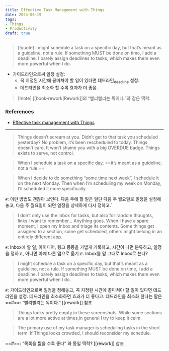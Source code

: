 ```yaml
---
title: Effective Task Management with Things
date: 2024-06-19
tags:
- Things
- Productivity
draft: true
---
```



> [!quote] I might schedule a task on a specific day, but that’s meant as a guideline, not a rule. If something MUST be done on time, I add a deadline. I barely assign deadlines to tasks, which makes them even more powerful when I do. 

- 가이드라인으로써 일정 설정:
    - 꼭 지정된 시간에 끝마쳐야 할 일이 있다면 데드라인<sub>deadline</sub> 설정.
	- 데드라인을 최소화 할 수록 효과가 더 좋음.

> [!note] [[book-rework|Rework]]의 “빨리빨리는 독이다.”와 같은 맥락.




### References
- [Effective task management with Things](https://sebastiandedeyne.com/effective-task-management-with-things/)

















---

> Things doesn’t scream at you. Didn’t get to that task you scheduled yesterday? No problem, it’s been rescheduled to today. Things doesn’t care. It won’t shame you with a big OVERDUE badge. Things exists to serve, not control.

> When I schedule a task on a specific day, ==it’s meant as a guideline, not a rule.==


> When I decide to do something “some time next week”, I schedule it on the next Monday. Then when I’m scheduling my week on Monday, I’ll scheduled it more specifically. 
  
`#`: 이런 방법도 괜찮아 보인다. 다음 주에 할 일은 일단 다음 주 월요일로 일정을 설정해 놓고, 다음 주 월요일이 되면 일정을 상세하게 다시 정하고.`


> I don’t only use the inbox for tasks, but also for random thoughts, links I want to remember… Anything goes. When I have a spare moment, I open my Inbox and triage its contents. Some things get assigned to a section, some get scheduled, others might belong in an entirely different app. 

`#`: Inbox에 할 일, 아이디어, 링크 등등을 가볍게 기록하고, 시간이 나면 분류하고, 일정을 정하고, 아니면 아예 다른 앱으로 옮기고. Inbox를 말 그대로 Inbox로 쓴다?


> I might schedule a task on a specific day, but that’s meant as a guideline, not a rule. If something MUST be done on time, I add a deadline. I barely assign deadlines to tasks, which makes them even more powerful when I do. 

`#`: 가이드라인으로써 일정을 정해놓고, 꼭 지정된 시간에 끝마쳐야 할 일이 있다면 데드라인을 설정. 데드라인을 최소화하면 효과가 더 좋다고. 데드라인을 최소화 한다는 말은 
==#==: “빨리빨리는 독이다.” [[rework]] 참조

> Things looks pretty empty in these screenshots. While some sections are a lot more active at times,in general I try to keep it calm.

> The primary use of my task manager is scheduling tasks in the short term. If Things looks crowded, I should reconsider my schedule.

==#==: “목록을 짧을 수록 좋다” 와 동일 맥락? [[rework]] 참조
